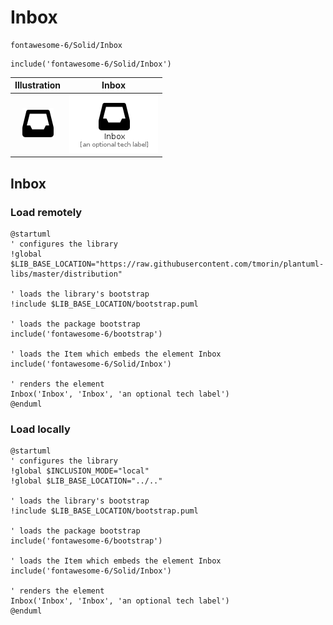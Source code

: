 # Inbox


```text
fontawesome-6/Solid/Inbox
```

```text
include('fontawesome-6/Solid/Inbox')
```



| Illustration | Inbox |
| :---: | :---: |
| ![illustration for Illustration](../../fontawesome-6/Solid/Inbox.png) | ![illustration for Inbox](../../fontawesome-6/Solid/Inbox.Local.png) |




## Inbox

### Load remotely
```plantuml
@startuml
' configures the library
!global $LIB_BASE_LOCATION="https://raw.githubusercontent.com/tmorin/plantuml-libs/master/distribution"

' loads the library's bootstrap
!include $LIB_BASE_LOCATION/bootstrap.puml

' loads the package bootstrap
include('fontawesome-6/bootstrap')

' loads the Item which embeds the element Inbox
include('fontawesome-6/Solid/Inbox')

' renders the element
Inbox('Inbox', 'Inbox', 'an optional tech label')
@enduml
```

### Load locally
```plantuml
@startuml
' configures the library
!global $INCLUSION_MODE="local"
!global $LIB_BASE_LOCATION="../.."

' loads the library's bootstrap
!include $LIB_BASE_LOCATION/bootstrap.puml

' loads the package bootstrap
include('fontawesome-6/bootstrap')

' loads the Item which embeds the element Inbox
include('fontawesome-6/Solid/Inbox')

' renders the element
Inbox('Inbox', 'Inbox', 'an optional tech label')
@enduml
```


